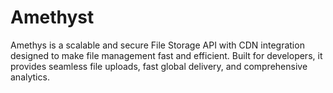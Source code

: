 # Amethyst
Amethys is a scalable and secure File Storage API with CDN integration designed to make file management fast and efficient. Built for developers, it provides seamless file uploads, fast global delivery, and comprehensive analytics.

